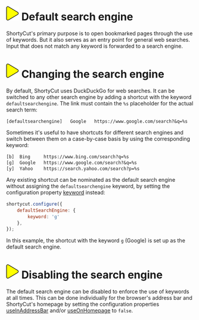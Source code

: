 # ![](img/arrow.svg) Default search engine

ShortyCut's primary purpose is to open bookmarked pages through the use of keywords.
But it also serves as an entry point for general web searches.
Input that does not match any keyword is forwarded to a search engine.

# ![](img/arrow.svg) Changing the search engine

By default, ShortyCut uses DuckDuckGo for web searches.
It can be switched to any other search engine by adding a shortcut with the keyword `defaultsearchengine`.
The link must contain the `%s` placeholder for the actual search term:

```text
[defaultsearchengine]   Google   https://www.google.com/search?&q=%s
```

Sometimes it's useful to have shortcuts for different search engines and switch between them on a case-by-case basis
by using the corresponding keyword:

```text
[b]  Bing     https://www.bing.com/search?q=%s
[g]  Google   https://www.google.com/search?&q=%s
[y]  Yahoo    https://search.yahoo.com/search?p=%s
```

Any existing shortcut can be nominated as the default search engine without assigning the `defaultsearchengine` keyword,
by setting the configuration property [keyword](configuration.md#defaultsearchenginekeyword) instead:

```javascript
shortycut.configure({
    defaultSearchEngine: {
        keyword: 'g'
    },
});
```

In this example, the shortcut with the keyword `g` (Google) is set up as the default search engine.

# ![](img/arrow.svg) Disabling the search engine

The default search engine can be disabled to enforce the use of keywords at all times.
This can be done individually for the browser's address bar and ShortyCut's homepage
by setting the configuration properties
[useInAddressBar](configuration.md#defaultsearchengineuseinaddressbar) and/or
[useOnHomepage](configuration.md#defaultsearchengineuseonhomepage) to `false`.
